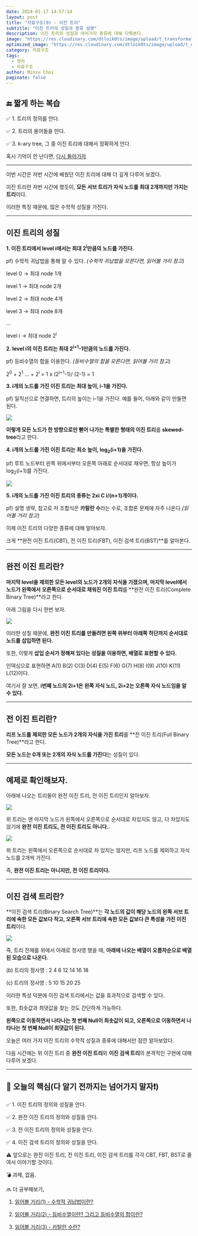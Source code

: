 ```yaml
---
date: 2024-01-17 14:57:14
layout: post
title: "자료구조(9) - 이진 트리"
subtitle: "이진 트리의 성질과 종류 설명"
description: 이진 트리의 성질과 여러가지 종류에 대해 다뤄본다.
image: "https://res.cloudinary.com/dtloik0ts/image/upload/t_transformation/v1704821720/data_structure_yoppg7.png"
optimized_image: "https://res.cloudinary.com/dtloik0ts/image/upload/t_opt/v1704821720/data_structure_yoppg7.png"
category: 자료구조
tags:
  - 정리
  - 자료구조
author: Minsu Choi
paginate: false
---
```


<h2>🔚 짧게 하는 복습</h2>

✅ 1. 트리의 정의를 안다.

✅ 2. 트리의 용어들을 안다.

✅ 3. k-ary tree, 그 중 이진 트리에 대해서 정확하게 안다.

혹시 기억이 안 난다면, <u><a href = "/자료구조(8)-트리/"> 다시 돌아가자</a></u>

---

이번 시간은 저번 시간에 배웠던 이진 트리에 대해 더 깊게 다루어 보겠다.

이진 트리란 저번 시간에 했듯이, **모든 서브 트리가 자식 노드를 최대 2개까지만 가지는 트리**이다.

이러한 특징 때문에, 많은 수학적 성질을 가진다.

---

## 이진 트리의 성질

**1. 이진 트리에서 level i에서는 최대 2<sup>i</sup>만큼의 노드를 가진다.**

pf) 수학적 귀납법을 통해 알 수 있다. _(수학적 귀납법을 모른다면, 읽어볼 거리 참고)_

level 0 -> 최대 node 1개

level 1 -> 최대 node 2개

level 2 -> 최대 node 4개

level 3 -> 최대 node 8개

...

level i -> 최대 node 2<sup>i</sup>

**2. level i의 이진 트리는 최대 2<sup>i+1</sup>-1만큼의 노드를 가진다.**

pf) 등비수열의 합을 이용한다. _(등비수열의 합을 모른다면, 읽어볼 거리 참고)_

2<sup>0</sup> + 2<sup>1</sup> ... + 2<sup>i</sup> = 1 x (2<sup>i+1</sup>-1)/ (2-1) = 1

**3. i개의 노드를 가진 이진 트리는 최대 높이, i-1을 가진다.**

pf) 일직선으로 연결하면, 트리의 높이는 i-1을 가진다. 예를 들어, 아래와 같이 만들면 된다.

<img src = "https://res.cloudinary.com/dtloik0ts/image/upload/v1705504354/Zhb5e_ymdv6s.png">

**이렇게 모든 노드가 한 방향으로만 뻗어 나가는 특별한 형태의 이진 트리**를 **skewed-tree**라고 한다.

**4. i개의 노드를 가진 이진 트리는 최소 높이, log<sub>2</sub>(i+1)을 가진다.**

pf) 루트 노드부터 왼쪽 위에서부터 오른쪽 아래로 순서대로 채우면, 항상 높이가 log<sub>2</sub>(i+1)를 가진다.

<img src = "https://res.cloudinary.com/dtloik0ts/image/upload/v1705504612/%EC%9D%B4%EC%A7%84_%ED%8A%B8%EB%A6%AC_%EA%B0%95%EC%9D%98_1_ayrv76.png">

**5. i개의 노드를 가진 이진 트리의 종류는 2xi C i/(n+1)개이다.**

pf) 설명 생략, 참고로 저 조합식은 **카탈란 수**라는 수로, 조합론 문제에 자주 나온다._(읽어볼 거리 참고)_

이제 이진 트리의 다양한 종류에 대해 알아보자.

크게 **완전 이진 트리(CBT), 전 이진 트리(FBT), 이진 검색 트리(BST)**를 알아본다.

---

## 완전 이진 트리란?

**마지막 level을 제외한 모든 level의 노드가 2개의 자식을 가졌으며, 마지막 level에서 노드가 왼쪽에서 오른쪽으로 순서대로 채워진 이진 트리**를 **완전 이진 트리(Complete Binary Tree)**라고 한다.

아래 그림을 다시 한번 보자.

<img src = "https://res.cloudinary.com/dtloik0ts/image/upload/v1705504612/%EC%9D%B4%EC%A7%84_%ED%8A%B8%EB%A6%AC_%EA%B0%95%EC%9D%98_1_ayrv76.png">

이러한 성질 때문에, **완전 이진 트리를 만들려면 왼쪽 위부터 아래쪽 하단까지 순서대로 노드를 삽입하면 된다.**

또한, 이렇게 **삽입 순서가 정해져 있다는 성질을 이용하면, 배열로 표현할 수 있다.**

인덱싱으로 표현하면 A(1) B(2) C(3) D(4) E(5) F(6) G(7) H(8) I(9) J(10) K(11) L(12)이다.

여기서 잘 보면, **i번째 노드의 2i+1은 왼쪽 자식 노드, 2i+2는 오른쪽 자식 노드임을 알 수 있다.**

---

## 전 이진 트리란?

**리프 노드를 제외한 모든 노드가 2개의 자식을 가진 트리**를 **전 이진 트리(Full Binary Tree)**라고 한다.

**모든 노드는 0개 또는 2개의 자식 노드를 가진다**는 성질이 있다.

---

## 예제로 확인해보자.

아래에 나오는 트리들이 완전 이진 트리, 전 이진 트리인지 알아보자.

<img src = "https://res.cloudinary.com/dtloik0ts/image/upload/v1705506202/IMG2683-300x168_wwsgce.jpg">

위 트리는 맨 마지막 노드가 왼쪽에서 오른쪽으로 순서대로 차있지도 않고, 다 차있지도 않기에 **완전 이진 트리도, 전 이진 트리도 아니다.**.

<img src = "https://res.cloudinary.com/dtloik0ts/image/upload/v1705506523/IMG2684-300x219_ocrfo2.jpg">

위 트리는 왼쪽에서 오른쪽으로 순서대로 차 있지는 않지만, 리프 노드를 제외하고 자식 노드를 2개씩 가진다.

즉, **완전 이진 트리는 아니지만, 전 이진 트리이다.**

---

## 이진 검색 트리란?

**이진 검색 트리(Binary Search Tree)**는 **각 노드의 값이 해당 노드의 왼쪽 서브 트리에 속한 모든 값보다 작고, 오른쪽 서브 트리에 속한 모든 값보다 큰 특성을 가진 이진 트리**이다.

<img src = "https://res.cloudinary.com/dtloik0ts/image/upload/v1705507034/BST_nxf2hp.png">

즉, 트리 전체를 위에서 아래로 정사영 했을 때, **아래에 나오는 배열이 오름차순으로 배열된 모습으로 나온다.**

(b) 트리의 정사영 : 2 4 6 12 14 16 18

(c) 트리의 정사영 : 5 10 15 20 25

이러한 특성 덕분에 이진 검색 트리에서는 값을 효과적으로 검색할 수 있다.

또한, 최솟값과 최댓값을 찾는 것도 간단하게 가능하다.

**왼쪽으로 이동하면서 나타나는 첫 번째 Null이 최솟값이 되고, 오른쪽으로 이동하면서 나타나는 첫 번째 Null이 최댓값이 된다.**

오늘은 여러 가지 이진 트리의 수학적 성질과 종류에 대해서만 잠깐 알아보았다.

다음 시간에는 위 이진 트리 중 **완전 이진 트리**와 **이진 검색 트리**의 본격적인 구현에 대해 다루어 보겠다.

---

<h2>📖 오늘의 핵심(다 알기 전까지는 넘어가지 말자❗)</h2>

✅ 1. 이진 트리의 정의와 성질을 안다.

✅ 2. 완전 이진 트리의 정의와 성질을 안다.

✅ 3. 전 이진 트리의 정의와 성질을 안다.

✅ 4. 이진 검색 트리의 정의와 성질을 안다.

⚠️ 앞으로는 완전 이진 트리, 전 이진 트리, 이진 검색 트리를 각각 CBT, FBT, BST로 줄여서 이야기할 것이다.

💣 과제, 없음.

🔜 더 공부해보기,

1. <u><a href = "https://ko.wikipedia.org/wiki/%EC%88%98%ED%95%99%EC%A0%81_%EA%B7%80%EB%82%A9%EB%B2%95#:~:text=%EC%88%98%ED%95%99%EC%A0%81%20%EA%B7%80%EB%82%A9%EB%B2%95(%E6%95%B8%E5%AD%B8%E7%9A%84%E6%AD%B8%E7%B4%8D,%EC%A6%9D%EB%AA%85%ED%95%98%EB%8A%94%20%EB%B0%A9%EB%B2%95%EC%9D%98%20%ED%95%98%EB%82%98%EC%9D%B4%EB%8B%A4.">읽어볼 거리(1) - 수학적 귀납법이란?</a></u>

2. <u><a href = "https://ko.wikipedia.org/wiki/%EB%93%B1%EB%B9%84%EC%88%98%EC%97%B4">읽어볼 거리(2) - 등비수열이란? 그리고 등비수열의 합이란?</a></u>

3. <u><a href = "https://ko.wikipedia.org/wiki/%EC%B9%B4%ED%83%88%EB%9E%91_%EC%88%98">읽어볼 거리(3) - 카탈란 수란?</a></u>
